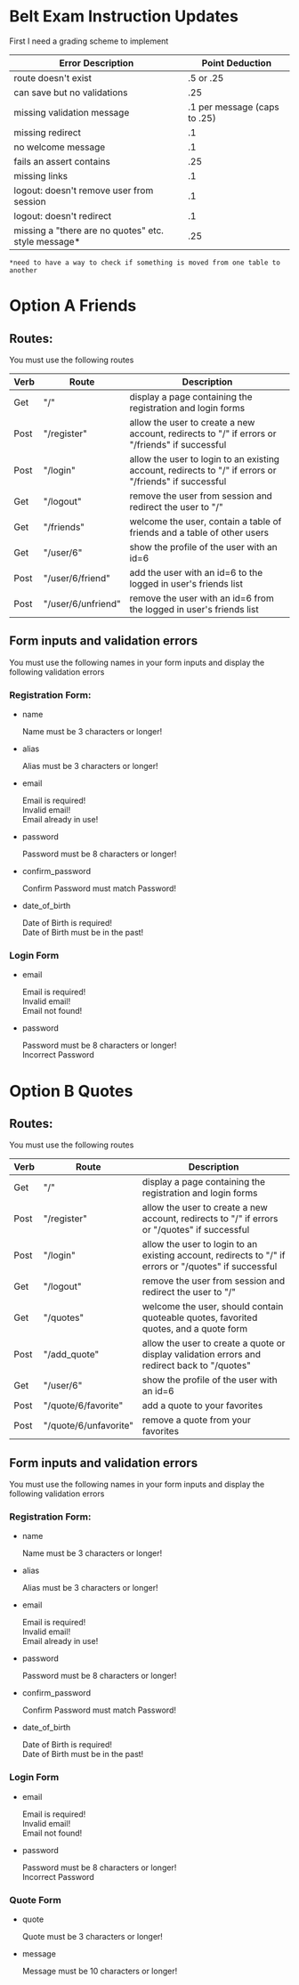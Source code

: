 # Belt Exam Instruction Updates

First I need a grading scheme to implement

| Error Description                                   | Point Deduction              |
|-----------------------------------------------------|------------------------------|
| route doesn't exist                                 | .5 or .25                    |
| can save but no validations                         | .25                          |
| missing validation message                          | .1 per message (caps to .25) |
| missing redirect                                    | .1                           |
| no welcome message                                  | .1                           |
| fails an assert contains                            | .25                          |
| missing links                                       | .1                           |
| logout: doesn't remove user from session            | .1                           |
| logout: doesn't redirect                            | .1                           |
| missing a "there are no quotes" etc. style message* | .25                          |

```
*need to have a way to check if something is moved from one table to another
```

# Option A Friends

## Routes:
You must use the following routes

| Verb | Route              | Description                                                                                            |
|------|--------------------|--------------------------------------------------------------------------------------------------------|
| Get  | "/"                | display a page containing the registration and login forms                                             |
| Post | "/register"        | allow the user to create a new account, redirects to "/" if errors or "/friends" if successful         |
| Post | "/login"           | allow the user to login to an existing account, redirects to "/" if errors or "/friends" if successful |
| Get  | "/logout"          | remove the user from session and redirect the user to "/"                                              |
| Get  | "/friends"         | welcome the user, contain a table of friends and a table of other users                                |
| Get  | "/user/6"          | show the profile of the user with an id=6                                                              |
| Post | "/user/6/friend"   | add the user with an id=6 to the logged in user's friends list                                         |
| Post | "/user/6/unfriend" | remove the user with an id=6 from the logged in user's friends list                                    |

## Form inputs and validation errors
You must use the following names in your form inputs and display the following validation errors

### Registration Form:

* name

   Name must be 3 characters or longer!

* alias

   Alias must be 3 characters or longer!

* email

   Email is required!<br>
   Invalid email!<br>
   Email already in use!	

* password

   Password must be 8 characters or longer!

* confirm_password

   Confirm Password must match Password!

* date_of_birth

   Date of Birth is required!<br>
   Date of Birth must be in the past!

### Login Form

* email

   Email is required!<br>
   Invalid email!<br>
   Email not found!

* password

   Password must be 8 characters or longer!<br>
   Incorrect Password

# Option B Quotes

## Routes:
You must use the following routes

| Verb | Route                 | Description                                                                                            |
|------|-----------------------|--------------------------------------------------------------------------------------------------------|
| Get  | "/"                   | display a page containing the registration and login forms                                             |
| Post | "/register"           | allow the user to create a new account, redirects to "/" if errors or "/quotes" if successful          |
| Post | "/login"              | allow the user to login to an existing account, redirects to "/" if errors or "/quotes" if successful  |
| Get  | "/logout"             | remove the user from session and redirect the user to "/"                                              |
| Get  | "/quotes"             | welcome the user, should contain quoteable quotes, favorited quotes, and a quote form                  |
| Post | "/add_quote"          | allow the user to create a quote or display validation errors and redirect back to "/quotes"           |
| Get  | "/user/6"             | show the profile of the user with an id=6                                                              |
| Post | "/quote/6/favorite"   | add a quote to your favorites                                                                          |
| Post | "/quote/6/unfavorite" | remove a quote from your favorites                                                                     |


## Form inputs and validation errors
You must use the following names in your form inputs and display the following validation errors

### Registration Form:

* name

   Name must be 3 characters or longer!

* alias

   Alias must be 3 characters or longer!

* email

   Email is required!<br>
   Invalid email!<br>
   Email already in use!	

* password

   Password must be 8 characters or longer!

* confirm_password

   Confirm Password must match Password!

* date_of_birth

   Date of Birth is required!<br>
   Date of Birth must be in the past!

### Login Form

* email

   Email is required!<br>
   Invalid email!<br>
   Email not found!

* password

   Password must be 8 characters or longer!<br>
   Incorrect Password

### Quote Form

* quote

   Quote must be 3 characters or longer!

* message

   Message must be 10 characters or longer!